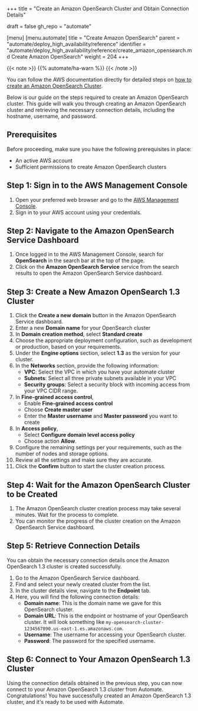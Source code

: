 +++
title = "Create an Amazon OpenSearch Cluster and Obtain Connection Details"

draft = false
gh_repo = "automate"

[menu]
  [menu.automate]
    title = "Create Amazon OpenSearch"
    parent = "automate/deploy_high_availability/reference"
    identifier = "automate/deploy_high_availability/reference/create_amazon_opensearch.md Create Amazon OpenSearch"
    weight = 204
+++

{{< note >}}
{{% automate/ha-warn %}}
{{< /note >}}

You can follow the AWS documentation directly for detailed steps on [how to create an Amazon OpenSearch Cluster](https://docs.aws.amazon.com/AmazonRDS/latest/UserGuide/CHAP_GettingStarted.CreatingConnecting.PostgreSQL.html).

Below is our guide on the steps required to create an Amazon OpenSearch cluster. This guide will walk you through creating an Amazon OpenSearch cluster and retrieving the necessary connection details, including the hostname, username, and password.

## Prerequisites

Before proceeding, make sure you have the following prerequisites in place:

- An active AWS account
- Sufficient permissions to create Amazon OpenSearch clusters

## Step 1: Sign in to the AWS Management Console

1. Open your preferred web browser and go to the [AWS Management Console](https://console.aws.amazon.com/).
1. Sign in to your AWS account using your credentials.

## Step 2: Navigate to the Amazon OpenSearch Service Dashboard

1. Once logged in to the AWS Management Console, search for **OpenSearch** in the search bar at the top of the page.
1. Click on the **Amazon OpenSearch Service** service from the search results to open the Amazon OpenSearch Service dashboard.

## Step 3: Create a New Amazon OpenSearch 1.3 Cluster

1. Click the **Create a new domain** button in the Amazon OpenSearch Service dashboard.
1. Enter a new **Domain name** for your OpenSearch cluster
1. In **Domain creation method**, select **Standard create**
1. Choose the appropriate deployment configuration, such as development or production, based on your requirements.
1. Under the **Engine options** section, select **1.3** as the version for your cluster.
1. In the **Networks** section, provide the following information:
   - **VPC**: Select the VPC in which you have your automate cluster
   - **Subnets**: Select all three private subnets available in your VPC
   - **Security groups**: Select a security block with incoming access from your VPC CIDR range.
1. In **Fine-grained access control**,
   - Enable **Fine-grained access control**
   - Choose **Create master user**
   - Enter the **Master username** and **Master password** you want to create
1. In **Access policy**,
   - Select **Configure domain level access policy**
   - Choose action **Allow**.
1. Configure the remaining settings per your requirements, such as the number of nodes and storage options.
1. Review all the settings and make sure they are accurate.
1. Click the **Confirm** button to start the cluster creation process.

## Step 4: Wait for the Amazon OpenSearch Cluster to be Created

1. The Amazon OpenSearch cluster creation process may take several minutes. Wait for the process to complete.
1. You can monitor the progress of the cluster creation on the Amazon OpenSearch Service dashboard.

## Step 5: Retrieve Connection Details

You can obtain the necessary connection details once the Amazon OpenSearch 1.3 cluster is created successfully.

1. Go to the Amazon OpenSearch Service dashboard.
1. Find and select your newly created cluster from the list.
1. In the cluster details view, navigate to the **Endpoint** tab.
1. Here, you will find the following connection details:
   - **Domain name**: This is the domain name we gave for this OpenSearch cluster.
   - **Domain URL**: This is the endpoint or hostname of your OpenSearch cluster. It will look something like `my-opensearch-cluster-1234567890.us-east-1.es.amazonaws.com`.
   - **Username**: The username for accessing your OpenSearch cluster.
   - **Password**: The password for the specified username.

## Step 6: Connect to Your Amazon OpenSearch 1.3 Cluster

Using the connection details obtained in the previous step, you can now connect to your Amazon OpenSearch 1.3 cluster from Automate.
Congratulations! You have successfully created an Amazon OpenSearch 1.3 cluster, and it's ready to be used with Automate.
